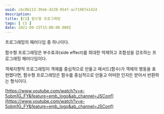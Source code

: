 ```yaml
---
uuid: cbc0b113-39ab-4228-954f-acf1987e142d
description: 
title: [CS] 함수형 프로그래밍
tags: [ CS ]
date: 2021-09-15T15:00:00.000Z
---
```









프로그래밍의 패러다임 중 하나이다.

함수형 프로그래밍은 부수효과(side effect)를 최대한 억제하고 조합성을 강조하는 프로그래밍 패러다임이다.

객체지향적 프로그래밍이 객체를 중심적으로 만들고 메서드(함수)가 객체의 행동을 표현했다면, 함수형 프로그래밍은 함수를 중심적으로 만들고 어떠한 인자든 받아서 반환하는 형식이다.

[https://www.youtube.com/watch?v=e-5obm1G_FY&feature=emb_logo&ab_channel=JSConf](https://www.youtube.com/watch?v=e-5obm1G_FY&feature=emb_logo&ab_channel=JSConf)